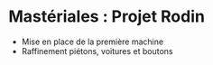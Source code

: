 # Mastériales : Projet Rodin

* Mise en place de la première machine
* Raffinement piétons, voitures et boutons
